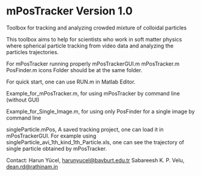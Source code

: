 # mPosTracker Version 1.0

Toolbox for tracking and analyzing crowded mixture of colloidal particles

This toolbox aims to help for scientists who work in soft matter physics 
where spherical particle tracking from video data and analyzing the particles trajectories.

For mPosTracker running properly
	mPosTrackerGUI.m
	mPosTracker.m
	PosFinder.m
	icons Folder
should be at the same folder.

For quick start, one can use RUN.m in Matlab Editor.

Example_for_mPosTracker.m, for using mPosTracker by command line (without GUI)

Example_for_Single_Image.m, for using only PosFinder for a single image by command line

singleParticle.mPos, A saved tracking project, one can load it in mPosTrackerGUI. 
For example using singleParticle_avi_1th_kind_1th_Particle.xls, one can see the trajectory of single particle obtained by mPosTracker.

Contact: 
Harun Yücel, harunyucel@bayburt.edu.tr
Sabareesh K. P. Velu, dean.rd@rathinam.in
